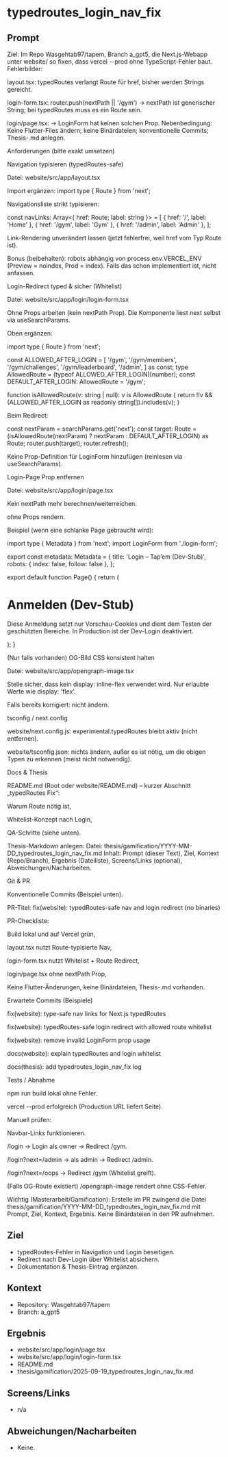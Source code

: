 # typedroutes_login_nav_fix

## Prompt

Ziel: Im Repo Wasgehtab97/tapem, Branch a_gpt5, die Next.js-Webapp unter website/ so fixen, dass vercel --prod ohne TypeScript-Fehler baut.
Fehlerbilder:

layout.tsx: typedRoutes verlangt Route für href, bisher werden Strings gereicht.

login-form.tsx: router.push(nextPath || '/gym') → nextPath ist generischer String; bei typedRoutes muss es ein Route sein.

login/page.tsx: <LoginForm nextPath={...} /> → LoginForm hat keinen solchen Prop.
Nebenbedingung: Keine Flutter-Files ändern; keine Binärdateien; konventionelle Commits; Thesis-.md anlegen.

Anforderungen (bitte exakt umsetzen)

Navigation typisieren (typedRoutes-safe)

Datei: website/src/app/layout.tsx

Import ergänzen: import type { Route } from 'next';

Navigationsliste strikt typisieren:

const navLinks: Array<{ href: Route; label: string }> = [
  { href: '/', label: 'Home' },
  { href: '/gym', label: 'Gym' },
  { href: '/admin', label: 'Admin' },
];


Link-Rendering unverändert lassen (jetzt fehlerfrei, weil href vom Typ Route ist).

Bonus (beibehalten): robots abhängig von process.env.VERCEL_ENV (Preview = noindex, Prod = index). Falls das schon implementiert ist, nicht anfassen.

Login-Redirect typed & sicher (Whitelist)

Datei: website/src/app/login/login-form.tsx

Ohne Props arbeiten (kein nextPath Prop). Die Komponente liest next selbst via useSearchParams.

Oben ergänzen:

import type { Route } from 'next';

const ALLOWED_AFTER_LOGIN = [
  '/gym',
  '/gym/members',
  '/gym/challenges',
  '/gym/leaderboard',
  '/admin',
] as const;
type AllowedRoute = (typeof ALLOWED_AFTER_LOGIN)[number];
const DEFAULT_AFTER_LOGIN: AllowedRoute = '/gym';

function isAllowedRoute(v: string | null): v is AllowedRoute {
  return !!v && (ALLOWED_AFTER_LOGIN as readonly string[]).includes(v);
}


Beim Redirect:

const nextParam = searchParams.get('next');
const target: Route = (isAllowedRoute(nextParam) ? nextParam : DEFAULT_AFTER_LOGIN) as Route;
router.push(target);
router.refresh();


Keine Prop-Definition für LoginForm hinzufügen (reinlesen via useSearchParams).

Login-Page Prop entfernen

Datei: website/src/app/login/page.tsx

Kein nextPath mehr berechnen/weiterreichen.

<LoginForm /> ohne Props rendern.

Beispiel (wenn eine schlanke Page gebraucht wird):

import type { Metadata } from 'next';
import LoginForm from './login-form';

export const metadata: Metadata = {
  title: 'Login – Tap’em (Dev-Stub)',
  robots: { index: false, follow: false },
};

export default function Page() {
  return (
    <div className="space-y-6">
      <h1 className="text-2xl font-semibold">Anmelden (Dev-Stub)</h1>
      <p className="text-sm text-slate-600">
        Diese Anmeldung setzt nur Vorschau-Cookies und dient dem Testen der geschützten Bereiche.
        In Production ist der Dev-Login deaktiviert.
      </p>
      <LoginForm />
    </div>
  );
}


(Nur falls vorhanden) OG-Bild CSS konsistent halten

Datei: website/src/app/opengraph-image.tsx

Stelle sicher, dass kein display: inline-flex verwendet wird. Nur erlaubte Werte wie display: 'flex'.

Falls bereits korrigiert: nicht ändern.

tsconfig / next.config

website/next.config.js: experimental.typedRoutes bleibt aktiv (nicht entfernen).

website/tsconfig.json: nichts ändern, außer es ist nötig, um die obigen Typen zu erkennen (meist nicht notwendig).

Docs & Thesis

README.md (Root oder website/README.md) – kurzer Abschnitt „typedRoutes Fix“:

Warum Route nötig ist,

Whitelist-Konzept nach Login,

QA-Schritte (siehe unten).

Thesis-Markdown anlegen:
Datei: thesis/gamification/YYYY-MM-DD_typedroutes_login_nav_fix.md
Inhalt: Prompt (dieser Text), Ziel, Kontext (Repo/Branch), Ergebnis (Dateiliste), Screens/Links (optional), Abweichungen/Nacharbeiten.

Git & PR

Konventionelle Commits (Beispiel unten).

PR-Titel: fix(website): typedRoutes-safe nav and login redirect (no binaries)

PR-Checkliste:

Build lokal und auf Vercel grün,

layout.tsx nutzt Route-typisierte Nav,

login-form.tsx nutzt Whitelist + Route Redirect,

login/page.tsx ohne nextPath Prop,

Keine Flutter-Änderungen, keine Binärdateien, Thesis-.md vorhanden.

Erwartete Commits (Beispiele)

fix(website): type-safe nav links for Next.js typedRoutes

fix(website): typedRoutes-safe login redirect with allowed route whitelist

fix(website): remove invalid LoginForm prop usage

docs(website): explain typedRoutes and login whitelist

docs(thesis): add typedroutes_login_nav_fix log

Tests / Abnahme

npm run build lokal ohne Fehler.

vercel --prod erfolgreich (Production URL liefert Seite).

Manuell prüfen:

Navbar-Links funktionieren.

/login → Login als owner → Redirect /gym.

/login?next=/admin → als admin → Redirect /admin.

/login?next=/oops → Redirect /gym (Whitelist greift).

(Falls OG-Route existiert) /opengraph-image rendert ohne CSS-Fehler.

Wichtig (Masterarbeit/Gamification): Erstelle im PR zwingend die Datei thesis/gamification/YYYY-MM-DD_typedroutes_login_nav_fix.md mit Prompt, Ziel, Kontext, Ergebnis. Keine Binärdateien in den PR aufnehmen.

## Ziel

- typedRoutes-Fehler in Navigation und Login beseitigen.
- Redirect nach Dev-Login über Whitelist absichern.
- Dokumentation & Thesis-Eintrag ergänzen.

## Kontext

- Repository: Wasgehtab97/tapem
- Branch: a_gpt5

## Ergebnis

- website/src/app/login/page.tsx
- website/src/app/login/login-form.tsx
- README.md
- thesis/gamification/2025-09-19_typedroutes_login_nav_fix.md

## Screens/Links

- n/a

## Abweichungen/Nacharbeiten

- Keine.
